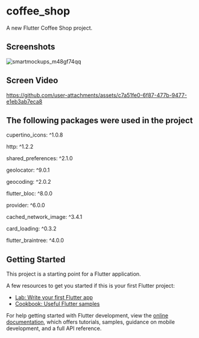# coffee_shop

A new Flutter Coffee Shop project.

## Screenshots
![smartmockups_m48gf74qq](https://github.com/user-attachments/assets/d9883e98-ee2e-4578-9828-7f247481ccf9)

## Screen Video

https://github.com/user-attachments/assets/c7a51fe0-6f87-477b-9477-e1eb3ab7eca8


## The following packages were used in the project

  cupertino_icons: ^1.0.8
  
  http: ^1.2.2
  
  shared_preferences: ^2.1.0
  
  geolocator: ^9.0.1
  
  geocoding: ^2.0.2
  
  flutter_bloc: ^8.0.0
  
  provider: ^6.0.0
  
  cached_network_image: ^3.4.1
  
  card_loading: ^0.3.2
  
  flutter_braintree: ^4.0.0

## Getting Started

This project is a starting point for a Flutter application.

A few resources to get you started if this is your first Flutter project:

- [Lab: Write your first Flutter app](https://docs.flutter.dev/get-started/codelab)
- [Cookbook: Useful Flutter samples](https://docs.flutter.dev/cookbook)

For help getting started with Flutter development, view the
[online documentation](https://docs.flutter.dev/), which offers tutorials,
samples, guidance on mobile development, and a full API reference.
